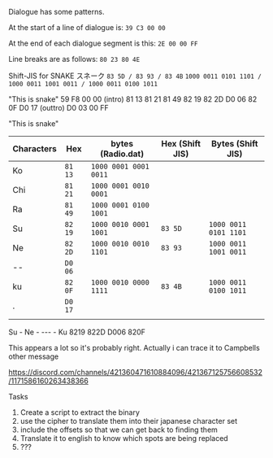 
Dialogue has some patterns. 

At the start of a line of dialogue is:
`39 C3 00 00`

At the end of each dialogue segment is this:
`2E 00 00 FF`

Line breaks are as follows:
`80 23 80 4E`

Shift-JIS for SNAKE
スネーク
`83 5D / 83 93 / 83 4B`
`1000 0011 0101 1101 / 1000 0011 1001 0011 / 1000 0011 0100 1011`


"This is snake"
59 F8 00 00 (intro) 81 13 81 21 81 49 82 19 82 2D D0 06 82 0F D0 17 (outtro) D0 03 00 FF

"This is snake"

| Characters | Hex     | bytes (Radio.dat)     | Hex (Shift JIS) | Bytes (Shift JIS)     |
| ---------- | ------- | --------------------- | --------------- | --------------------- |
| Ko         | `81 13` | `1000 0001 0001 0011` |                 |                       |
| Chi        | `81 21` | `1000 0001 0010 0001` |                 |                       |
| Ra         | `81 49` | `1000 0001 0100 1001` |                 |                       |
| Su         | `82 19` | `1000 0010 0001 1001` | `83 5D`         | `1000 0011 0101 1101` |
| Ne         | `82 2D` | `1000 0010 0010 1101` | `83 93`         | `1000 0011 1001 0011` |
| --         | `D0 06` |                       |                 |                       |
| ku         | `82 0F` | `1000 0010 0000 1111` | `83 4B`         | `1000 0011 0100 1011` |
| .          | `D0 17` |                       |                 |                       |
|            |         |                       |                 |                       |


Su - Ne - --- - Ku
8219 822D D006 820F


This appears a lot so it's probably right. Actually i can trace it to Campbells other message


https://discord.com/channels/421360471610884096/421367125756608532/1171586160263438366

Tasks 
1. Create a script to extract the binary
2. use the cipher to translate them into their japanese character set
3. include the offsets so that we can get back to finding them
4. Translate it to english to know which spots are being replaced
5. ???

